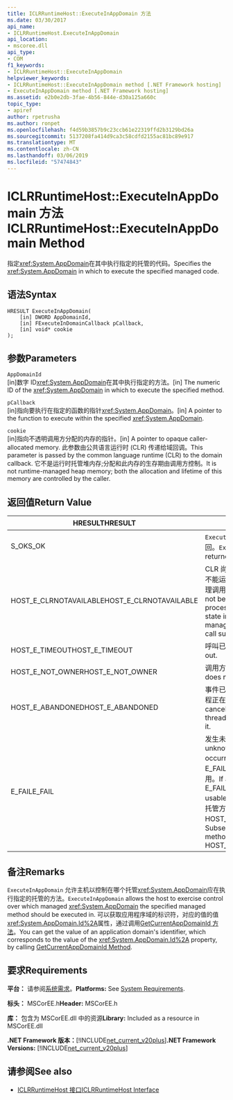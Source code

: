 ```yaml
---
title: ICLRRuntimeHost::ExecuteInAppDomain 方法
ms.date: 03/30/2017
api_name:
- ICLRRuntimeHost.ExecuteInAppDomain
api_location:
- mscoree.dll
api_type:
- COM
f1_keywords:
- ICLRRuntimeHost::ExecuteInAppDomain
helpviewer_keywords:
- ICLRRuntimeHost::ExecuteInAppDomain method [.NET Framework hosting]
- ExecuteInAppDomain method [.NET Framework hosting]
ms.assetid: e2b0e2db-3fae-4b56-844e-d30a125a660c
topic_type:
- apiref
author: rpetrusha
ms.author: ronpet
ms.openlocfilehash: f4d59b3857b9c23ccb61e22319ffd2b3129bd26a
ms.sourcegitcommit: 5137208fa414d9ca3c58cdfd2155ac81bc89e917
ms.translationtype: MT
ms.contentlocale: zh-CN
ms.lasthandoff: 03/06/2019
ms.locfileid: "57474843"
---
```

# <a name="iclrruntimehostexecuteinappdomain-method"></a><span data-ttu-id="599b6-102">ICLRRuntimeHost::ExecuteInAppDomain 方法</span><span class="sxs-lookup"><span data-stu-id="599b6-102">ICLRRuntimeHost::ExecuteInAppDomain Method</span></span>
<span data-ttu-id="599b6-103">指定<xref:System.AppDomain>在其中执行指定的托管的代码。</span><span class="sxs-lookup"><span data-stu-id="599b6-103">Specifies the <xref:System.AppDomain> in which to execute the specified managed code.</span></span>  
  
## <a name="syntax"></a><span data-ttu-id="599b6-104">语法</span><span class="sxs-lookup"><span data-stu-id="599b6-104">Syntax</span></span>  
  
```  
HRESULT ExecuteInAppDomain(  
    [in] DWORD AppDomainId,   
    [in] FExecuteInDomainCallback pCallback,   
    [in] void* cookie  
);  
```  
  
## <a name="parameters"></a><span data-ttu-id="599b6-105">参数</span><span class="sxs-lookup"><span data-stu-id="599b6-105">Parameters</span></span>  
 `AppDomainId`  
 <span data-ttu-id="599b6-106">[in]数字 ID<xref:System.AppDomain>在其中执行指定的方法。</span><span class="sxs-lookup"><span data-stu-id="599b6-106">[in] The numeric ID of the <xref:System.AppDomain> in which to execute the specified method.</span></span>  
  
 `pCallback`  
 <span data-ttu-id="599b6-107">[in]指向要执行在指定的函数的指针<xref:System.AppDomain>。</span><span class="sxs-lookup"><span data-stu-id="599b6-107">[in] A pointer to the function to execute within the specified <xref:System.AppDomain>.</span></span>  
  
 `cookie`  
 <span data-ttu-id="599b6-108">[in]指向不透明调用方分配的内存的指针。</span><span class="sxs-lookup"><span data-stu-id="599b6-108">[in] A pointer to opaque caller-allocated memory.</span></span> <span data-ttu-id="599b6-109">此参数由公共语言运行时 (CLR) 传递给域回调。</span><span class="sxs-lookup"><span data-stu-id="599b6-109">This parameter is passed by the common language runtime (CLR) to the domain callback.</span></span> <span data-ttu-id="599b6-110">它不是运行时托管堆内存;分配和此内存的生存期由调用方控制。</span><span class="sxs-lookup"><span data-stu-id="599b6-110">It is not runtime-managed heap memory; both the allocation and lifetime of this memory are controlled by the caller.</span></span>  
  
## <a name="return-value"></a><span data-ttu-id="599b6-111">返回值</span><span class="sxs-lookup"><span data-stu-id="599b6-111">Return Value</span></span>  
  
|<span data-ttu-id="599b6-112">HRESULT</span><span class="sxs-lookup"><span data-stu-id="599b6-112">HRESULT</span></span>|<span data-ttu-id="599b6-113">描述</span><span class="sxs-lookup"><span data-stu-id="599b6-113">Description</span></span>|  
|-------------|-----------------|  
|<span data-ttu-id="599b6-114">S_OK</span><span class="sxs-lookup"><span data-stu-id="599b6-114">S_OK</span></span>|<span data-ttu-id="599b6-115">`ExecuteInAppDomain` 已成功返回。</span><span class="sxs-lookup"><span data-stu-id="599b6-115">`ExecuteInAppDomain` returned successfully.</span></span>|  
|<span data-ttu-id="599b6-116">HOST_E_CLRNOTAVAILABLE</span><span class="sxs-lookup"><span data-stu-id="599b6-116">HOST_E_CLRNOTAVAILABLE</span></span>|<span data-ttu-id="599b6-117">CLR 尚未加载到进程中，或处于不能运行托管的代码或已成功处理调用的状态。</span><span class="sxs-lookup"><span data-stu-id="599b6-117">The CLR has not been loaded into a process, or the CLR is in a state in which it cannot run managed code or process the call successfully.</span></span>|  
|<span data-ttu-id="599b6-118">HOST_E_TIMEOUT</span><span class="sxs-lookup"><span data-stu-id="599b6-118">HOST_E_TIMEOUT</span></span>|<span data-ttu-id="599b6-119">呼叫已超时。</span><span class="sxs-lookup"><span data-stu-id="599b6-119">The call timed out.</span></span>|  
|<span data-ttu-id="599b6-120">HOST_E_NOT_OWNER</span><span class="sxs-lookup"><span data-stu-id="599b6-120">HOST_E_NOT_OWNER</span></span>|<span data-ttu-id="599b6-121">调用方不拥有该锁。</span><span class="sxs-lookup"><span data-stu-id="599b6-121">The caller does not own the lock.</span></span>|  
|<span data-ttu-id="599b6-122">HOST_E_ABANDONED</span><span class="sxs-lookup"><span data-stu-id="599b6-122">HOST_E_ABANDONED</span></span>|<span data-ttu-id="599b6-123">事件已取消时被阻塞的线程或纤程正在等待它。</span><span class="sxs-lookup"><span data-stu-id="599b6-123">An event was canceled while a blocked thread or fiber was waiting on it.</span></span>|  
|<span data-ttu-id="599b6-124">E_FAIL</span><span class="sxs-lookup"><span data-stu-id="599b6-124">E_FAIL</span></span>|<span data-ttu-id="599b6-125">发生未知的灾难性故障。</span><span class="sxs-lookup"><span data-stu-id="599b6-125">An unknown catastrophic failure occurred.</span></span> <span data-ttu-id="599b6-126">如果方法返回 E_FAIL，CLR 不再在该过程中可用。</span><span class="sxs-lookup"><span data-stu-id="599b6-126">If a method returns E_FAIL, the CLR is no longer usable within the process.</span></span> <span data-ttu-id="599b6-127">对托管方法的后续调用返回 HOST_E_CLRNOTAVAILABLE。</span><span class="sxs-lookup"><span data-stu-id="599b6-127">Subsequent calls to hosting methods return HOST_E_CLRNOTAVAILABLE.</span></span>|  
  
## <a name="remarks"></a><span data-ttu-id="599b6-128">备注</span><span class="sxs-lookup"><span data-stu-id="599b6-128">Remarks</span></span>  
 <span data-ttu-id="599b6-129">`ExecuteInAppDomain` 允许主机以控制在哪个托管<xref:System.AppDomain>应在执行指定的托管的方法。</span><span class="sxs-lookup"><span data-stu-id="599b6-129">`ExecuteInAppDomain` allows the host to exercise control over which managed <xref:System.AppDomain> the specified managed method should be executed in.</span></span> <span data-ttu-id="599b6-130">可以获取应用程序域的标识符，对应的值的值<xref:System.AppDomain.Id%2A>属性，通过调用[GetCurrentAppDomainId 方法](../../../../docs/framework/unmanaged-api/hosting/iclrruntimehost-getcurrentappdomainid-method.md)。</span><span class="sxs-lookup"><span data-stu-id="599b6-130">You can get the value of an application domain's identifier, which corresponds to the value of the <xref:System.AppDomain.Id%2A> property, by calling [GetCurrentAppDomainId Method](../../../../docs/framework/unmanaged-api/hosting/iclrruntimehost-getcurrentappdomainid-method.md).</span></span>  
  
## <a name="requirements"></a><span data-ttu-id="599b6-131">要求</span><span class="sxs-lookup"><span data-stu-id="599b6-131">Requirements</span></span>  
 <span data-ttu-id="599b6-132">**平台：** 请参阅[系统需求](../../../../docs/framework/get-started/system-requirements.md)。</span><span class="sxs-lookup"><span data-stu-id="599b6-132">**Platforms:** See [System Requirements](../../../../docs/framework/get-started/system-requirements.md).</span></span>  
  
 <span data-ttu-id="599b6-133">**标头：** MSCorEE.h</span><span class="sxs-lookup"><span data-stu-id="599b6-133">**Header:** MSCorEE.h</span></span>  
  
 <span data-ttu-id="599b6-134">**库：** 包含为 MSCorEE.dll 中的资源</span><span class="sxs-lookup"><span data-stu-id="599b6-134">**Library:** Included as a resource in MSCorEE.dll</span></span>  
  
 <span data-ttu-id="599b6-135">**.NET Framework 版本：**[!INCLUDE[net_current_v20plus](../../../../includes/net-current-v20plus-md.md)]</span><span class="sxs-lookup"><span data-stu-id="599b6-135">**.NET Framework Versions:** [!INCLUDE[net_current_v20plus](../../../../includes/net-current-v20plus-md.md)]</span></span>  
  
## <a name="see-also"></a><span data-ttu-id="599b6-136">请参阅</span><span class="sxs-lookup"><span data-stu-id="599b6-136">See also</span></span>
- [<span data-ttu-id="599b6-137">ICLRRuntimeHost 接口</span><span class="sxs-lookup"><span data-stu-id="599b6-137">ICLRRuntimeHost Interface</span></span>](../../../../docs/framework/unmanaged-api/hosting/iclrruntimehost-interface.md)

